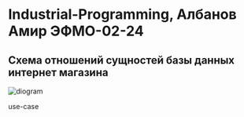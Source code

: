 # Industrial-Programming, Албанов Амир ЭФМО-02-24
## Схема отношений сущностей базы данных интернет магазина
![diogram](https://github.com/user-attachments/assets/82f00cdd-b425-4351-9ae5-eee7e2c242fe)

use-case
